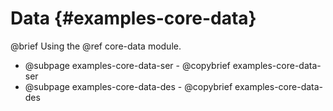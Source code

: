 # Data {#examples-core-data}

@brief Using the @ref core-data module.

- @subpage examples-core-data-ser - @copybrief examples-core-data-ser
- @subpage examples-core-data-des - @copybrief examples-core-data-des
